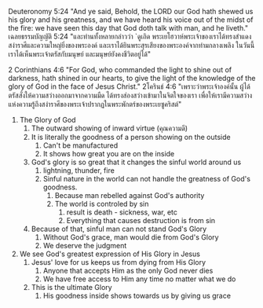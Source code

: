 Deuteronomy 5:24 "And ye said, Behold, the LORD our God hath shewed us his glory and his greatness, and we have heard his voice out of the midst of the fire: we have seen this day that God doth talk with man, and he liveth."
เฉลยธรรมบัญญัติ 5:24 "และท่านทั้งหลายกล่าวว่า `ดูเถิด พระเยโฮวาห์พระเจ้าของเราได้ทรงสำแดงสง่าราศีและความใหญ่ยิ่งของพระองค์ และเราได้ยินพระสุรเสียงของพระองค์จากท่ามกลางเพลิง ในวันนี้เราได้เห็นพระเจ้าตรัสกับมนุษย์ และมนุษย์ยังคงชีวิตอยู่ได้"

2 Corinthians 4:6 "For God, who commanded the light to shine out of darkness, hath shined in our hearts, to give the light of the knowledge of the glory of God in the face of Jesus Christ."
2โครินธ์ 4:6 "เพราะว่าพระเจ้าองค์นั้น ผู้ได้ตรัสสั่งให้ความสว่างออกมาจากความมืด ได้ทรงส่องสว่างเข้ามาในจิตใจของเรา เพื่อให้เรามีความสว่างแห่งความรู้ถึงสง่าราศีของพระเจ้าปรากฏในพระพักตร์ของพระเยซูคริสต์"

1. The Glory of God
   1. The outward showing of inward virtue (คุณความดี)
   2. It is literally the goodness of a person showing on the outside
      1. Can't be manufactured
      2. It shows how great you are on the inside
   3. God's glory is so great that it changes the sinful world around us
      1. lightning, thunder, fire
      2. Sinful nature in the world can not handle the greatness of God's goodness.
         1. Because man rebelled against God's authority
         2. The world is controled by sin
            1. result is death - sickness, war, etc
            2. Everything that causes destruction is from sin
   4. Because of that, sinful man can not stand God's Glory
      1. Without God's grace, man would die from God's Glory
      2. We deserve the judgment
2. We see God's greatest expression of His Glory in Jesus
   1. Jesus' love for us keeps us from dying from His Glory
      1. Anyone that accepts Him as the only God never dies
      2. We have free access to Him any time no matter what we do
   2. This is the ultimate Glory
      1. His goodness inside shows towards us by giving us grace